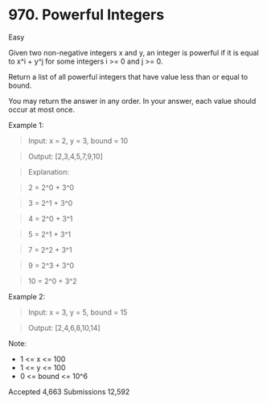 # 970. Powerful Integers
Easy

Given two non-negative integers x and y, an integer is powerful if it is equal to x^i + y^j for some integers i >= 0 and j >= 0.

Return a list of all powerful integers that have value less than or equal to bound.

You may return the answer in any order.  In your answer, each value should occur at most once.


Example 1:

> Input: x = 2, y = 3, bound = 10

> Output: [2,3,4,5,7,9,10] 

> Explanation:

> 2 = 2^0 + 3^0 

> 3 = 2^1 + 3^0 

> 4 = 2^0 + 3^1 

> 5 = 2^1 + 3^1 

> 7 = 2^2 + 3^1 

> 9 = 2^3 + 3^0 

> 10 = 2^0 + 3^2 


Example 2:

> Input: x = 3, y = 5, bound = 15

> Output: [2,4,6,8,10,14]
 

Note:

* 1 <= x <= 100
* 1 <= y <= 100
* 0 <= bound <= 10^6

Accepted
4,663
Submissions
12,592
